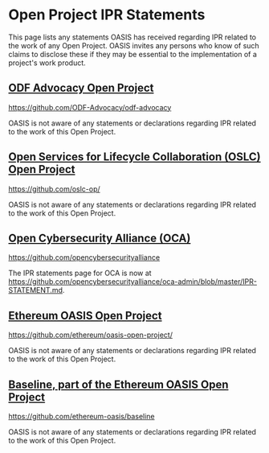 # Open Project IPR Statements

This page lists any statements OASIS has received regarding IPR related to the work of any 
Open Project. OASIS invites any persons who know of such claims to disclose these if they 
may be essential to the implementation of a project's work product. 

## [ODF Advocacy Open Project](#odf-advocacy)

https://github.com/ODF-Advocacy/odf-advocacy

OASIS is not aware of any statements or declarations regarding IPR related to the work of this Open Project.

## [Open Services for Lifecycle Collaboration (OSLC) Open Project](#oslc)

https://github.com/oslc-op/

OASIS is not aware of any statements or declarations regarding IPR related to the work of this Open Project.

## [Open Cybersecurity Alliance (OCA)](#oca)

https://github.com/opencybersecurityalliance

The IPR statements page for OCA is now at https://github.com/opencybersecurityalliance/oca-admin/blob/master/IPR-STATEMENT.md.

## [Ethereum OASIS Open Project](#eth)

https://github.com/ethereum/oasis-open-project/

OASIS is not aware of any statements or declarations regarding IPR related to the work of this Open Project.

## [Baseline, part of the Ethereum OASIS Open Project](#bas)

https://github.com/ethereum-oasis/baseline

OASIS is not aware of any statements or declarations regarding IPR related to the work of this Open Project.
